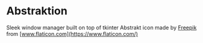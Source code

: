 # Abstraktion
Sleek window manager built on top of tkinter
Abstrakt icon made by [Freepik](https://www.flaticon.com/authors/freepik) from [www.flaticon.com](https://www.flaticon.com/)
